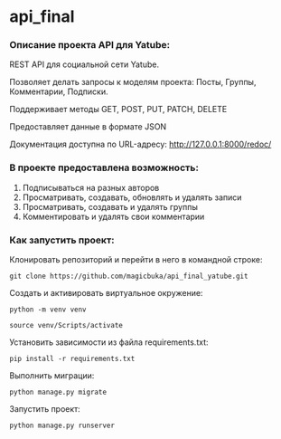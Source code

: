 # api_final
### Описание проекта API для Yatube:

REST API для социальной сети Yatube. 

Позволяет делать запросы к моделям проекта: Посты, Группы, Комментарии, Подписки.

Поддерживает методы GET, POST, PUT, PATCH, DELETE

Предоставляет данные в формате JSON

Документация доступна по URL-адресу: http://127.0.0.1:8000/redoc/

### В проекте предоставлена возможность:
   1. Подписываться на разных авторов
   2. Просматривать, создавать, обновлять и удалять записи
   3. Просматривать, создавать и удалять группы
   4. Комментировать и удалять свои комментарии

### Как запустить проект:

Клонировать репозиторий и перейти в него в командной строке:

```
git clone https://github.com/magicbuka/api_final_yatube.git
```

Cоздать и активировать виртуальное окружение:

```
python -m venv venv
```

```
source venv/Scripts/activate
```

Установить зависимости из файла requirements.txt:

```
pip install -r requirements.txt
```

Выполнить миграции:

```
python manage.py migrate
```

Запустить проект:

```
python manage.py runserver
```